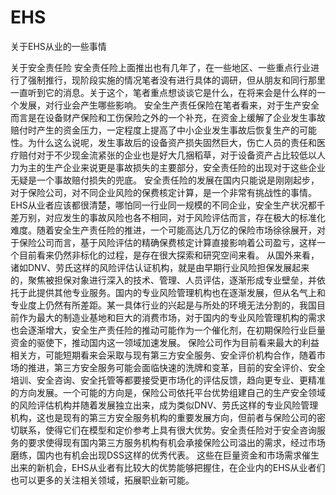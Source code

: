 # EHS
关于EHS从业的一些事情
  
关于安全责任险
安全责任险上面推出也有几年了，在一些地区、一些重点行业进行了强制推行，现阶段实施的情况笔者没有进行具体的调研，但从朋友和同行那里一直听到它的消息。关于这个，笔者重点想谈谈它是什么，在将来会是什么样的一个发展，对行业会产生哪些影响。
安全生产责任保险在笔者看来，对于生产安全而言是在设备财产保险和工伤保险之外的一个补充，在资金上缓解了企业发生事故赔付时产生的资金压力，一定程度上提高了中小企业发生事故后恢复生产的可能性。为什么这么说呢，发生事故后的设备资产损失固然巨大，伤亡人员的责任和医疗赔付对于不少现金流紧张的企业也是好大几捆稻草，对于设备资产占比较低以人力为主的生产企业来说更是事故损失的主要部分，安全责任险的出现对于这些企业无疑是一个事故赔付损失的兜底。
安全责任险的发展在国内只能说是刚刚起步，对于保险公司，对不同企业风险的保费核定计算，是一个非常有挑战性的事情。EHS从业者应该都很清楚，哪怕同一行业同一规模的不同企业，安全生产状况都千差万别，对应发生的事故风险也各不相同，对于风险评估而言，存在极大的标准化难度。随着安全生产责任险的推进，一个可能高达几万亿的保险市场徐徐展开，对于保险公司而言，基于风险评估的精确保费核定计算直接影响着公司盈亏，这样一个目前看来仍然非标化的过程，是存在很大探索和研究空间来看。
从国外来看，诸如DNV、劳氏这样的风险评估认证机构，就是由早期行业风险担保发展起来的，聚焦被担保对象进行深入的技术、管理、人员评估，逐渐形成专业壁垒，并依托于此提供其他专业服务。国内的专业风险管理机构也在逐渐发展，但从名气上和专业度上仍然有所差距。某一具体行业的兴起是与所处的环境无法分割的，我国目前作为最大的制造业基地和巨大的消费市场，对于国内的专业风险管理机构的需求也会逐渐增大，安全生产责任险的推动可能作为一个催化剂，在初期保险行业巨量资金的驱使下，推动国内这一领域加速发展。
保险公司作为目前看来最大的利益相关方，可能短期看来会采取与现有第三方安全服务、安全评价机构合作，随着市场的推进，第三方安全服务可能会面临快速的洗牌和变革，目前的安全评价、安全培训、安全咨询、安全托管等都要接受更市场化的评估反馈，趋向更专业、更精准的方向发展。一个可能的方向是，保险公司依托平台优势组建自己的生产安全领域的风险评估机构并随着发展独立出来，成为类似DNV、劳氏这样的专业风险管理机构，这也是现有的第三方安全服务机构的重要发展方向，但前者与保险公司的密切联系，使得它们在模型和定价参考上具有很大优势。安全责任险对于安全咨询服务的要求使得现有国内第三方服务机构有机会承接保险公司溢出的需求，经过市场磨练，国内也有机会出现DSS这样的优秀代表。
这些在巨量资金和市场需求催生出来的新机会，EHS从业者有比较大的优势能够把握住，在企业内的EHS从业者们也可以更多的关注相关领域，拓展职业新可能。
